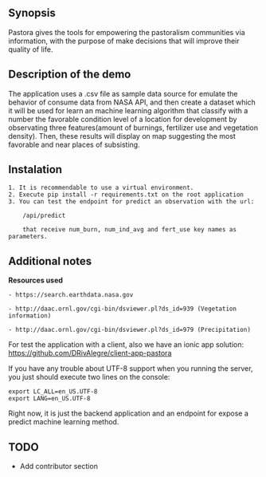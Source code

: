 ## Synopsis

Pastora gives the tools for empowering the pastoralism communities via information, with the purpose of make decisions that will improve their quality of life.

## Description of the demo

The application uses a .csv file as sample data source for emulate the behavior of consume data from NASA API, and then create a dataset which it will be used for learn an machine learning algorithm that classify with a number the favorable condition level of a location for development by observating three features(amount of burnings, fertilizer use and vegetation density). Then, these results will display on map suggesting the most favorable and near places of subsisting.

## Instalation

	1. It is recommendable to use a virtual environment.
	2. Execute pip install -r requirements.txt on the root application
	3. You can test the endpoint for predict an observation with the url:

		/api/predict

		that receive num_burn, num_ind_avg and fert_use key names as parameters.

## Additional notes
   **Resources used**
   
	- https://search.earthdata.nasa.gov

	- http://daac.ornl.gov/cgi-bin/dsviewer.pl?ds_id=939 (Vegetation information)

	- http://daac.ornl.gov/cgi-bin/dsviewer.pl?ds_id=979 (Precipitation)

   For test the application with a client, also we have an ionic app solution:
   https://github.com/DRivAlegre/client-app-pastora

   If you have any trouble about UTF-8 support when you running the server, you just should execute two lines on the console:
   	
   	export LC_ALL=en_US.UTF-8
	export LANG=en_US.UTF-8

   Right now, it is just the backend application and an endpoint for expose a predict machine learning method.

## TODO
- Add contributor section


